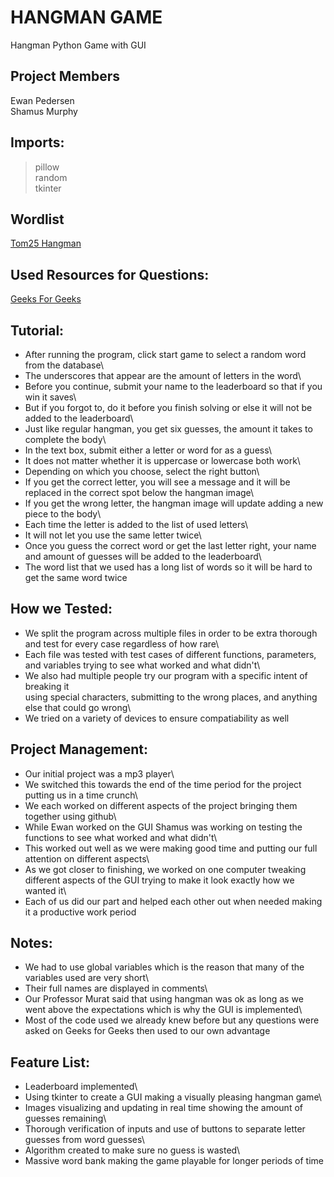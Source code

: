 # HANGMAN GAME
Hangman Python Game with GUI
## Project Members
Ewan Pedersen\
Shamus Murphy

## Imports:
> pillow\
> random\
> tkinter

## Wordlist
[Tom25 Hangman](https://github.com/Tom25/Hangman/blob/master/wordlist.txt)

## Used Resources for Questions:
[Geeks For Geeks](https://www.geeksforgeeks.org/)

## Tutorial:
- After running the program, click start game to select a random word from the database\
- The underscores that appear are the amount of letters in the word\
- Before you continue, submit your name to the leaderboard so that if you win it saves\
- But if you forgot to, do it before you finish solving or else it will not be added to the leaderboard\
- Just like regular hangman, you get six guesses, the amount it takes to complete the body\
- In the text box, submit either a letter or word for as a guess\
- It does not matter whether it is uppercase or lowercase both work\
- Depending on which you choose, select the right button\
- If you get the correct letter, you will see a message and it will be replaced in the correct spot below the hangman image\
- If you get the wrong letter, the hangman image will update adding a new piece to the body\
- Each time the letter is added to the list of used letters\
- It will not let you use the same letter twice\
- Once you guess the correct word or get the last letter right, your name and amount of guesses will be added to the leaderboard\
- The word list that we used has a long list of words so it will be hard to get the same word twice

## How we Tested:
- We split the program across multiple files in order to be extra thorough and test for every case regardless of how rare\
- Each file was tested with test cases of different functions, parameters, and variables trying to see what worked and what didn't\
- We also had multiple people try our program with a specific intent of breaking it\
  using special characters, submitting to the wrong places, and anything else that could go wrong\
- We tried on a variety of devices to ensure compatiability as well

## Project Management:
- Our initial project was a mp3 player\
- We switched this towards the end of the time period for the project putting us in a time crunch\
- We each worked on different aspects of the project bringing them together using github\
- While Ewan worked on the GUI Shamus was working on testing the functions to see what worked and what didn't\
- This worked out well as we were making good time and putting our full attention on different aspects\
- As we got closer to finishing, we worked on one computer tweaking different aspects of the GUI trying to make it look exactly how we wanted it\
- Each of us did our part and helped each other out when needed making it a productive work period
  
## Notes:
- We had to use global variables which is the reason that many of the variables used are very short\
- Their full names are displayed in comments\
- Our Professor Murat said that using hangman was ok as long as we went above the expectations which is why the GUI is implemented\
- Most of the code used we already knew before but any questions were asked on Geeks for Geeks then used to our own advantage

## Feature List:
- Leaderboard implemented\
- Using tkinter to create a GUI making a visually pleasing hangman game\
- Images visualizing and updating in real time showing the amount of guesses remaining\
- Thorough verification of inputs and use of buttons to separate letter guesses from word guesses\
- Algorithm created to make sure no guess is wasted\
- Massive word bank making the game playable for longer periods of time
